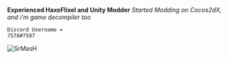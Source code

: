 **Experienced HaxeFlixel and Unity Modder**
*Started Modding on Cocos2dX, and i'm game decompiler too*
```
Discord Username =
7578#7597
```

![SrMasH](https://github-readme-stats.vercel.app/api?username=SrMasH&show_icons=true&theme=dark)
